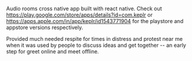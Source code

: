 Audio rooms cross native app built with react native. Check out 
https://play.google.com/store/apps/details?id=com.keplr or https://apps.apple.com/in/app/keplr/id1543771904 for the playstore and appstore versions respectively.

Provided much needed respite for times in distress and protest near me when it was used by people to discuss ideas and get together
-- an early step for greet online and meet offline.
